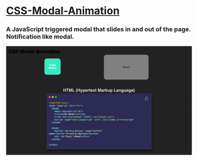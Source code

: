 # [CSS-Modal-Animation](https://michaeltr7.github.io/CSS-Modal-Animation/)
<h3>A JavaScript triggered modal that slides in and out of the page. Notification like modal.</h3>

<p align="center">
  <a href="https://michaeltr7.github.io/CSS-Modal-Animation/">
    <img src="./Preview Images/Modal_2.gif" width="1000px">
  </a>
</p>
